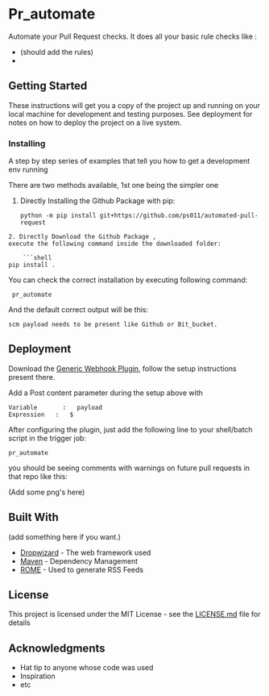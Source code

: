 # Pr_automate

Automate your Pull Request checks.
It does all your basic rule checks like :

- (should add the rules)
- 

## Getting Started

These instructions will get you a copy of the project up and running on your local machine for development and testing purposes. See deployment for notes on how to deploy the project on a live system.

### Installing

A step by step series of examples that tell you how to get a development env running

There are two methods available, 1st one being the simpler one

1. Directly Installing the Github Package with pip:

	```shell
    python -m pip install git+https://github.com/ps011/automated-pull-     request
```
2. Directly Download the Github Package ,
execute the following command inside the downloaded folder:

	```shell
pip install .
```

You can check the correct installation by executing following command:

	 pr_automate

And the default correct output will be this:

```
scm payload needs to be present like Github or Bit_bucket.
```

## Deployment

Download the [Generic Webhook Plugin](https://plugins.jenkins.io/generic-webhook-trigger/), follow the setup instructions present there.

Add a Post content parameter during the setup above with

```
Variable       :   payload
Expression   :   $
```

After configuring the plugin, just add the following line to your shell/batch script in the trigger job:

```
pr_automate
```

you should be seeing comments with warnings on future pull requests in that repo like this:

(Add some png's  here)

## Built With

(add something here if you want.) 

* [Dropwizard](http://www.dropwizard.io/1.0.2/docs/) - The web framework used
* [Maven](https://maven.apache.org/) - Dependency Management
* [ROME](https://rometools.github.io/rome/) - Used to generate RSS Feeds


## License

This project is licensed under the MIT License - see the [LICENSE.md](LICENSE.md) file for details


## Acknowledgments

* Hat tip to anyone whose code was used
* Inspiration
* etc
